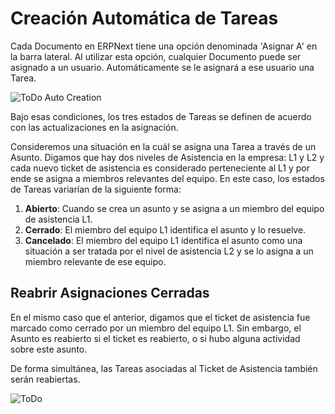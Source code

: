 <!-- add-breadcrumbs -->
# Creación Automática de Tareas

Cada Documento en ERPNext tiene una opción denominada 'Asignar A' en la barra lateral. Al utilizar esta opción, cualquier Documento puede ser asignado a un usuario. Automáticamente se le asignará a ese usuario una Tarea. 

![ToDo Auto Creation](/docs/assets/img/using-erpnext/using-todo-auto-assign-1.gif)

Bajo esas condiciones, los tres estados de Tareas se definen de acuerdo con las actualizaciones en la asignación. 

Consideremos una situación en la cuál se asigna una Tarea a través de un Asunto. Digamos que hay dos niveles de Asistencia en la empresa: L1 y L2 y cada nuevo ticket de asistencia es considerado perteneciente al L1 y por ende se asigna a miembros relevantes del equipo. En este caso, los estados de Tareas variarían de la siguiente forma:  

1. **Abierto**: Cuando se crea un asunto y se asigna a un miembro del equipo de asistencia L1.
2. **Cerrado**: El miembro del equipo L1 identifica el asunto y lo resuelve. 
3. **Cancelado**: El miembro del equipo L1 identifica el asunto como una situación a ser tratada por el nivel de asistencia L2 y se lo asigna a un miembro relevante de ese equipo. 

## Reabrir Asignaciones Cerradas

En el mismo caso que el anterior, digamos que el ticket de asistencia fue marcado como cerrado por un miembro del equipo L1. Sin embargo, el Asunto es reabierto si el ticket es reabierto, o si hubo alguna actividad sobre este asunto.

De forma simultánea, las Tareas asociadas al Ticket de Asistencia también serán reabiertas.

![ToDo](/docs/assets/img/using-erpnext/using-to-do-6.png)
